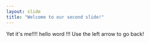 ```yaml
---
layout: slide
title: "Welcome to our second slide!"
---
```

Yet it's me!!!!  hello word !!!
Use the left arrow to go back!
